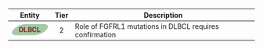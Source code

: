 |Entity|Tier|Description              |
|:----:|:----:|------------------------------|
|![DLBCL](images/icons/DLBCL_tier2.png) | 2 | Role of FGFRL1 mutations in DLBCL requires confirmation|
